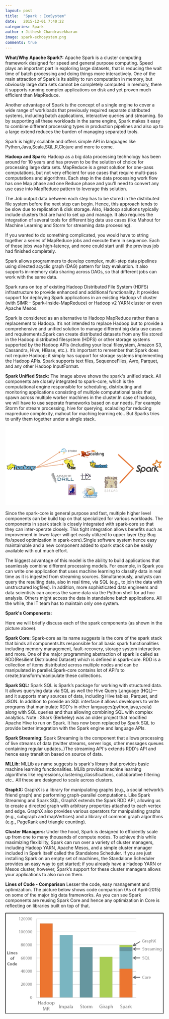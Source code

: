 ```yaml
---
layout: post
title:  "Spark : EcoSystem"
date:   2015-12-01 7:40:22
categories: Spark
author : Jithesh Chandrasekharan
image: spark-echosystem.png
comments: true 
---
```


**What/Why Apache Spark?:**
Apache Spark is a cluster computing framework designed for speed and general purpose computing. Speed plays an important part in exploring large datasets, that is reducing the wait time of batch processing and doing things more interactively. One of the main attraction of Spark is its ability to run computation in memory, but obviously large data sets cannot be completely computed in memory, there it supports running complex applications on disk and yet proven much efficient than MapReduce.

Another advantage of Spark is the concept of a single engine to cover a wide range of workloads that previously required separate distributed systems, including batch applications, interactive queries and streaming. So by supporting all these workloads in the same engine, Spark makes it easy to combine different processing types in production pipelines and also up to a large extend reduces the burden of managing separated tools.

Spark is highly scalable and offers simple API in languages like Python,Java,Scala,SQL,R,Clojure and more to come. 

**Hadoop and Spark:**
Hadoop as a big data processing technology has been around for 10 years and has proven to be the solution of choice for processing large data sets. MapReduce is a great solution for one-pass computations, but not very efficient for use cases that require multi-pass computations and algorithms. Each step in the data processing work flow has one Map phase and one Reduce phase and you'll need to convert any use case into MapReduce pattern to leverage this solution.

The Job output data between each step has to be stored in the distributed file system before the next step can begin. Hence, this approach tends to be slow due to replication & disk storage. Also, Hadoop solutions typically include clusters that are hard to set up and manage. It also requires the integration of several tools for different big data use cases (like Mahout for Machine Learning and Storm for streaming data processing).

If you wanted to do something complicated, you would have to string together a series of MapReduce jobs and execute them in sequence. Each of those jobs was high-latency, and none could start until the previous job had finished completely.

Spark allows programmers to develop complex, multi-step data pipelines using directed acyclic graph (DAG) pattern for lazy evaluation. It also supports in-memory data sharing across DAGs, so that different jobs can work with the same data.

Spark runs on top of existing Hadoop Distributed File System (HDFS) infrastructure to provide enhanced and additional functionality. It provides support for deploying Spark applications in an existing Hadoop v1 cluster (with SIMR – Spark-Inside-MapReduce) or Hadoop v2 YARN cluster or even Apache Mesos.

Spark is considered as an alternative to Hadoop MapReduce rather than a replacement to Hadoop. It’s not intended to replace Hadoop but to provide a comprehensive and unified solution to manage different big data use cases and requirements.Spark can create distributed datasets from any file stored in the Hadoop distributed filesystem (HDFS) or other storage systems supported by the Hadoop APIs (including your local filesystem, Amazon S3, Cassandra, Hive, HBase, etc.). It’s important to remember that Spark does not require Hadoop; it simply has support for storage systems implementing the Hadoop APIs. Spark supports text files, SequenceFiles, Avro, Parquet, and any other Hadoop InputFormat. 

**Spark Unified Stack:**
The image above shows the spark's unified stack. All components are closely integrated to spark-core, which is the computational engine responsible for scheduling, distributing and monitoring applications consisting of multiple computational tasks that spawn across multiple worker machines in the cluster.In case of hadoop, we will have to use seperate frameworks based on our needs. For example Storm for stream processing, hive for querying, scalading for reducing mapreduce complexity, mahout for maching learning etc.. But Sparks tries to unify them together under a single stack.

![Spark Download](/img/spark-hadoop.png)

Since the spark-core is general purpose and fast, multiple higher level components can be build top on that specialized for various workloads. The components in spark stack is closely integrated with spark-core so that they can inter-operate closely. This tight integration allows benefits such as improvement in lower layer will get easily utilized to upper layer (Eg: Bug fix/speed optimization in spark-core).Single software system hence easy maintainable and a new component added to spark stack can be easily available with out much effort. 

The biggest advantage of this model is  the ability to build applications that seamlessly combine different processing models. For example, in Spark you can write one application that uses machine learning to classify data in real time as it is ingested from streaming sources. Simultaneously, analysts can query the resulting data, also in real time, via SQL (e.g., to join the data with unstructured logfiles). In addition, more sophisticated data engineers and data scientists can access the same data via the Python shell for ad hoc analysis. Others might access the data in standalone batch applications. All the while, the IT team has to maintain only one system.

**Spark's Components:**

Here we will briefly discuss each of the spark components (as shown in the picture above).

**Spark Core:**
Spark-core as its name suggests is the core of the spark stack that binds all components.Its responsible for all basic spark functionalities including memory management, fault-recovery, storage system interaction and more. One of the major programming abstraction of spark is called as RDD(Resilient Distributed Dataset) which is defined in spark-core. RDD is a collection of items distributed across multiple nodes and can be manipulated in parallel.Spark-core contains lot of API's to create,transform/manipulate these collections. 

**Spark SQL:**
Spark SQL is Spark’s package for working with structured data. It allows querying data via SQL as well the Hive Query Language (HQL)—and it supports many sources of data, including Hive tables, Parquet, and JSON. In addition to provide an SQL interface it allows developers to write programs that manipulate RDD's in other languages(python,java,scala) along with SQL queries and thus allowing combining SQL with complex analytics.
Note : Shark (Berkeley) was an older project that modified Apache Hive to run on Spark. It has now been replaced by Spark SQL to provide better integration with the Spark engine and language APIs.

**Spark Streaming:**
Spark Streaming is the component that allows processing of live streams of data (twitter streams, server logs, other messages queues containing regular updates..)The streaming API's extends RDD's API and hence easy transition based on source of data. 

**MLLib:**
MLLib as name suggests is spark's library that provides basic machine learning functionalities. MLlib provides machine learning algorithms like regressions,clustering,classifications, collaborative filtering etc.. All these are designed to scale across clusters.

**GraphX:**
GraphX is a library for manipulating graphs (e.g., a social network’s friend graph) and performing graph-parallel computations. Like Spark Streaming and Spark SQL, GraphX extends the Spark RDD API, allowing us to create a directed graph with arbitrary properties attached to each vertex and edge. GraphX also provides various operators for manipulating graphs (e.g., subgraph and mapVertices) and a library of common graph algorithms (e.g., PageRank and triangle counting).

**Cluster Managers:**
Under the hood, Spark is designed to efficiently scale up from one to many thousands of compute nodes. To achieve this while maximizing flexibility, Spark can run over a variety of cluster managers, including Hadoop YARN, Apache Mesos, and a simple cluster manager included in Spark itself called the Standalone Scheduler. If you are just installing Spark on an empty set of machines, the Standalone Scheduler provides an easy way to get started; if you already have a Hadoop YARN or Mesos cluster, however, Spark’s support for these cluster managers allows your applications to also run on them.

**Lines of Code - Comparison**
Lesser the code, easy management and optimization. The picture below shows code comparison (As of April-2015) on some of the major big data frameworks. As you can see Spark components are reusing Spark Core and hence any optimization in Core is reflecting on libraries built on top of that.

![Spark Download](/img/code-size.png)


